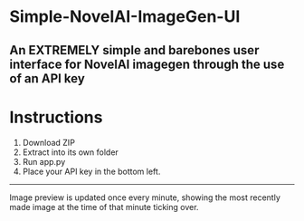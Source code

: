 # Simple-NovelAI-ImageGen-UI
An EXTREMELY simple and barebones user interface for NovelAI imagegen through the use of an API key
---
# Instructions
1. Download ZIP
2. Extract into its own folder
3. Run app.py
4. Place your API key in the bottom left.
---
Image preview is updated once every minute, showing the most recently made image at the time of that minute ticking over.
